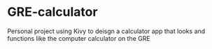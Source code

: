 # GRE-calculator
 Personal project using Kivy to deisgn a calculator app that looks and functions like the computer calculator on the GRE

